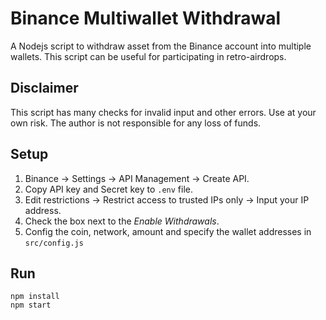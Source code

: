 # Binance Multiwallet Withdrawal

A Nodejs script to withdraw asset from the Binance account into multiple wallets. This script can be useful for participating in retro-airdrops.

## Disclaimer

This script has many checks for invalid input and other errors. Use at your own risk. The author is not responsible for any loss of funds.

## Setup

1. Binance -> Settings -> API Management -> Create API.
2. Copy API key and Secret key to `.env` file.
4. Edit restrictions -> Restrict access to trusted IPs only -> Input your IP address.
6. Сheck the box next to the _Enable Withdrawals_.
7. Config the coin, network, amount and specify the wallet addresses in `src/config.js`

## Run

```
npm install
npm start
```
